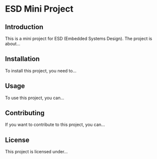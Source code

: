 # ESD Mini Project

## Introduction
This is a mini project for ESD (Embedded Systems Design). The project is about...

## Installation
To install this project, you need to...

## Usage
To use this project, you can...

## Contributing
If you want to contribute to this project, you can...

## License
This project is licensed under...
